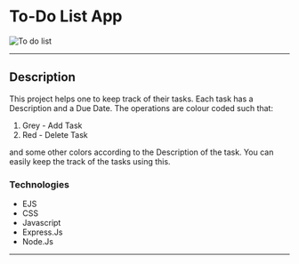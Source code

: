 # To-Do List App

![To do list](https://user-images.githubusercontent.com/44787115/124993117-89022200-e061-11eb-9b0c-1c8b97a25830.gif)


---

## Description

This project helps one to keep track of their tasks. Each task has a Description and a Due Date. The operations are colour coded such that: 

1. Grey - Add Task
2. Red - Delete Task 

and some other colors according to the Description of the task.
You can easily keep the track of the tasks using this.



### Technologies

- EJS 
- CSS
- Javascript 
- Express.Js
- Node.Js

---

